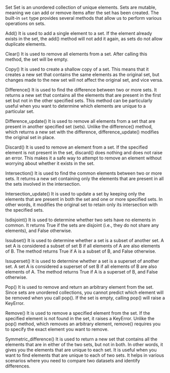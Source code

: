 Set 
Set is an unordered collection of unique elements. 
Sets are mutable, meaning we can add or remove items after the set has been created. 
The built-in `set` type provides several methods that allow us to perform various operations on sets.

Add()
It is used to add a single element to a set. 
If the element already exists in the set, the add() method will not add it again, as sets do not allow duplicate elements.

Clear() 
It is used to remove all elements from a set. 
After calling this method, the set will be empty.

Copy() 
It is used to create a shallow copy of a set. 
This means that it creates a new set that contains the same elements as the original set, but changes made to the new set will not affect the original set, and vice versa.

Difference()
It is used to find the difference between two or more sets. 
It returns a new set that contains all the elements that are present in the first set but not in the other specified sets. 
This method can be particularly useful when you want to determine which elements are unique to a particular set.

Difference_update() 
It is used to remove all elements from a set that are present in another specified set (sets). 
Unlike the difference() method, which returns a new set with the difference, difference_update() modifies the original set in place.

Discard()
It is used to remove an element from a set. 
If the specified element is not present in the set, discard() does nothing and does not raise an error. 
This makes it a safe way to attempt to remove an element without worrying about whether it exists in the set.

Intersection()
It is used to find the common elements between two or more sets. 
It returns a new set containing only the elements that are present in all the sets involved in the intersection.

Intersection_update()
It is used to update a set by keeping only the elements that are present in both the set and one or more specified sets.
 In other words, it modifies the original set to retain only its intersection with the specified sets.

Isdisjoint() 
It is used to determine whether two sets have no elements in common.
It returns True if the sets are disjoint (i.e., they do not share any elements), and False otherwise.

Issubset()
It is used to determine whether a set is a subset of another set.
 A set A is considered a subset of set B if all elements of A are also elements of B. 
The method returns True if A is a subset of B, and False otherwise.

Issuperset() 
It is used to determine whether a set is a superset of another set. 
A set A is considered a superset of set B if all elements of B are also elements of A. 
The method returns True if A is a superset of B, and False otherwise.

Pop()
It is used to remove and return an arbitrary element from the set. 
Since sets are unordered collections, you cannot predict which element will be removed when you call pop().
If the set is empty, calling pop() will raise a KeyError.

Remove() 
It is used to remove a specified element from the set. 
If the specified element is not found in the set, it raises a KeyError. 
Unlike the pop() method, which removes an arbitrary element, remove() requires you to specify the exact element you want to remove.

Symmetric_difference()
It is used to return a new set that contains all the elements that are in either of the two sets, but not in both. 
In other words, it gives you the elements that are unique to each set.
It is useful when you want to find elements that are unique to each of two sets. 
It helps in various scenarios where you need to compare two datasets and identify differences.